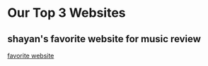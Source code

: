 # Our Top 3 Websites

## shayan's favorite website for music review

[favorite website](https://pitchfork.com/)

